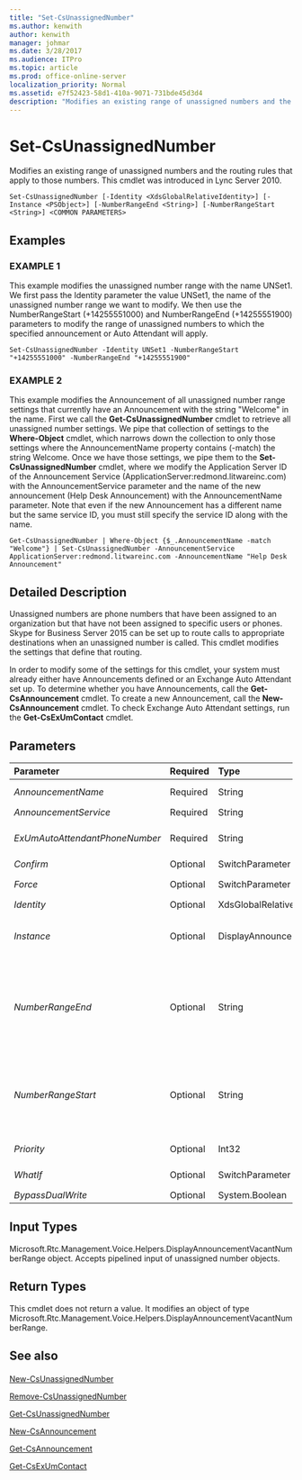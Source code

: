 ```yaml
---
title: "Set-CsUnassignedNumber"
ms.author: kenwith
author: kenwith
manager: johmar
ms.date: 3/28/2017
ms.audience: ITPro
ms.topic: article
ms.prod: office-online-server
localization_priority: Normal
ms.assetid: e7f52423-58d1-410a-9071-731bde45d3d4
description: "Modifies an existing range of unassigned numbers and the routing rules that apply to those numbers. This cmdlet was introduced in Lync Server 2010."
---
```


# Set-CsUnassignedNumber
 
Modifies an existing range of unassigned numbers and the routing rules that apply to those numbers. This cmdlet was introduced in Lync Server 2010.
  
```
Set-CsUnassignedNumber [-Identity <XdsGlobalRelativeIdentity>] [-Instance <PSObject>] [-NumberRangeEnd <String>] [-NumberRangeStart <String>] <COMMON PARAMETERS>

```

## Examples

### EXAMPLE 1

This example modifies the unassigned number range with the name UNSet1. We first pass the Identity parameter the value UNSet1, the name of the unassigned number range we want to modify. We then use the NumberRangeStart (+14255551000) and NumberRangeEnd (+14255551900) parameters to modify the range of unassigned numbers to which the specified announcement or Auto Attendant will apply.
  
```
Set-CsUnassignedNumber -Identity UNSet1 -NumberRangeStart "+14255551000" -NumberRangeEnd "+14255551900"
```

### EXAMPLE 2

This example modifies the Announcement of all unassigned number range settings that currently have an Announcement with the string "Welcome" in the name. First we call the **Get-CsUnassignedNumber** cmdlet to retrieve all unassigned number settings. We pipe that collection of settings to the **Where-Object** cmdlet, which narrows down the collection to only those settings where the AnnouncementName property contains (-match) the string Welcome. Once we have those settings, we pipe them to the **Set-CsUnassignedNumber** cmdlet, where we modify the Application Server ID of the Announcement Service (ApplicationServer:redmond.litwareinc.com) with the AnnouncementService parameter and the name of the new announcement (Help Desk Announcement) with the AnnouncementName parameter. Note that even if the new Announcement has a different name but the same service ID, you must still specify the service ID along with the name.
  
```
Get-CsUnassignedNumber | Where-Object {$_.AnnouncementName -match "Welcome"} | Set-CsUnassignedNumber -AnnouncementService ApplicationServer:redmond.litwareinc.com -AnnouncementName "Help Desk Announcement"
```

## Detailed Description

Unassigned numbers are phone numbers that have been assigned to an organization but that have not been assigned to specific users or phones. Skype for Business Server 2015 can be set up to route calls to appropriate destinations when an unassigned number is called. This cmdlet modifies the settings that define that routing.
  
In order to modify some of the settings for this cmdlet, your system must already either have Announcements defined or an Exchange Auto Attendant set up. To determine whether you have Announcements, call the **Get-CsAnnouncement** cmdlet. To create a new Announcement, call the **New-CsAnnouncement** cmdlet. To check Exchange Auto Attendant settings, run the **Get-CsExUmContact** cmdlet.
  
## Parameters

|**Parameter**|**Required**|**Type**|**Description**|
|:-----|:-----|:-----|:-----|
| _AnnouncementName_ <br/> |Required  <br/> |String  <br/> |The name of the Announcement that will be used to handle calls to this range of numbers.  <br/> |
| _AnnouncementService_ <br/> |Required  <br/> |String  <br/> |The fully qualified domain name (FQDN) or service ID of the Announcement server.  <br/> |
| _ExUmAutoAttendantPhoneNumber_ <br/> |Required  <br/> |String  <br/> |The phone number of the Exchange Auto Attendant to route calls in this range to. The Skype for Business Auto Attendant contact must already be set up in order to assign a value to this parameter.  <br/> |
| _Confirm_ <br/> |Optional  <br/> |SwitchParameter  <br/> |Prompts you for confirmation before executing the command.  <br/> |
| _Force_ <br/> |Optional  <br/> |SwitchParameter  <br/> |Suppresses any confirmation prompts that would otherwise be displayed before making changes.  <br/> |
| _Identity_ <br/> |Optional  <br/> |XdsGlobalRelativeIdentity  <br/> |The unique name for the range of unassigned numbers being modified.  <br/> |
| _Instance_ <br/> |Optional  <br/> |DisplayAnnouncementVacantNumberRange  <br/> |A reference to an object containing unassigned number settings. This object must be of type Microsoft.Rtc.Management.Voice.Helpers.DisplayAnnouncementVacantNumberRange and can be retrieved by calling the **Get-CsUnassignedNumber** cmdlet. <br/> |
| _NumberRangeEnd_ <br/> |Optional  <br/> |String  <br/> |The last number in the range of unassigned numbers. Must be greater than or equal to the number supplied for NumberRangeStart. To specify a range of one number, use the same number for the NumberRangeStart and NumberRangeEnd.  <br/> The number must match the regular expression (tel:)?(\+)?[1-9]\d{0,17}(;ext=[1-9]\d{0,9})?. This means the number may begin with the string tel: (if you don't specify that string it will be automatically added for you), a plus sign (+), and a digit 1 through 9. The phone number can be up to 17 digits and may be followed by and extension in the format ;ext= followed by the extension number.  <br/> |
| _NumberRangeStart_ <br/> |Optional  <br/> |String  <br/> |The first number in the range of unassigned numbers. Must be less than or equal to the value supplied for NumberRangeEnd.  <br/> The number must match the regular expression (tel:)?(\+)?[1-9]\d{0,17}(;ext=[1-9]\d{0,9})?. This means the number may begin with the string tel: (if you don't specify that string it will be automatically added for you), a plus sign (+), and a digit 1 through 9. The phone number can be up to 17 digits and may be followed by an extension in the format ;ext= followed by the extension number.  <br/> |
| _Priority_ <br/> |Optional  <br/> |Int32  <br/> |It is possible for unassigned number ranges to overlap. If a number falls within more than one range, the range with the highest priority will take effect.  <br/> |
| _WhatIf_ <br/> |Optional  <br/> |SwitchParameter  <br/> |Describes what would happen if you executed the command without actually executing the command.  <br/> |
| _BypassDualWrite_ <br/> |Optional  <br/> |System.Boolean  <br/> |PARAMVALUE: $true | $false  <br/> |
   
## Input Types

Microsoft.Rtc.Management.Voice.Helpers.DisplayAnnouncementVacantNumberRange object. Accepts pipelined input of unassigned number objects.
  
## Return Types

This cmdlet does not return a value. It modifies an object of type Microsoft.Rtc.Management.Voice.Helpers.DisplayAnnouncementVacantNumberRange.
  
## See also

#### 

[New-CsUnassignedNumber](new-csunassignednumber.md)
  
[Remove-CsUnassignedNumber](remove-csunassignednumber.md)
  
[Get-CsUnassignedNumber](get-csunassignednumber.md)
  
[New-CsAnnouncement](new-csannouncement.md)
  
[Get-CsAnnouncement](get-csannouncement.md)
  
[Get-CsExUmContact](get-csexumcontact.md)


